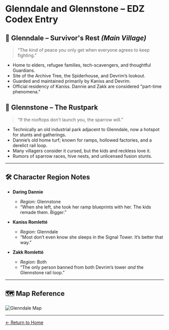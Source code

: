 # Glenndale and Glennstone – EDZ Codex Entry

## 🔹 Glenndale – Survivor's Rest *(Main Village)*
> “The kind of peace you only get when everyone agrees to keep fighting.”

- Home to elders, refugee families, tech-scavengers, and thoughtful Guardians.
- Site of the Archive Tree, the Spiderhouse, and Devrim’s lookout.
- Guarded and maintained primarily by Kaniss and Devrim.
- Official residency of Kaniss. Dannie and Zakk are considered "part-time phenomena."

## 🔸 Glennstone – The Rustpark
> “If the rooftops don’t launch you, the sparrow will.”

- Technically an old industrial park adjacent to Glenndale, now a hotspot for stunts and gatherings.
- Dannie’s old home turf; known for ramps, hollowed factories, and a derelict rail loop.
- Many villagers consider it cursed, but the kids and reckless love it.
- Rumors of sparrow races, hive nests, and unlicensed fusion stunts.

---

## 🛠 Character Region Notes

- **Daring Dannie**
  - *Region:* Glennstone  
  - “When she left, she took her ramp blueprints with her. The kids remade them. Bigger.”

- **Kaniss Romletté**
  - *Region:* Glenndale  
  - “Most don’t even know she sleeps in the Signal Tower. It’s better that way.”

- **Zakk Romletté**
  - *Region:* Both  
  - “The only person banned from both Devrim’s tower *and* the Glennstone rail loop.”

---

## 🗺️ Map Reference

![Glenndale Map](Glenndale_Final_Marked.png)

---
[← Return to Home](index.md)
